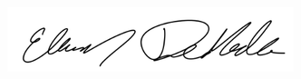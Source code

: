![Screenshot of Ethan's Signature](https://github.com/Eldemelo/Beehive-Buzz/blob/main/src/signatures/ethan_signature.png)